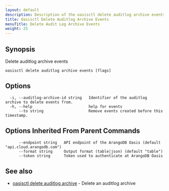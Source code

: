 ```yaml
---
layout: default
description: Description of the oasisctl delete auditlog archive events command
title: Oasisctl Delete Auditlog Archive Events
menuTitle: Delete Audit Log Archive Events
weight: 25
---
```

## Synopsis
Delete auditlog archive events

```
oasisctl delete auditlog archive events [flags]
```

## Options
```
  -i, --auditlog-archive-id string   Identifier of the auditlog archive to delete events from.
  -h, --help                         help for events
      --to string                    Remove events created before this timestamp.
```

## Options Inherited From Parent Commands
```
      --endpoint string   API endpoint of the ArangoDB Oasis (default "api.cloud.arangodb.com")
      --format string     Output format (table|json) (default "table")
      --token string      Token used to authenticate at ArangoDB Oasis
```

## See also
* [oasisctl delete auditlog archive](delete-auditlog-archive.md)	 - Delete an auditlog archive

